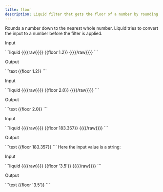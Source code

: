 ```yaml
---
title: floor
description: Liquid filter that gets the floor of a number by rounding down to the nearest integer.
---
```

Rounds a number down to the nearest whole number. Liquid tries to convert the input to a number before the filter is applied.
<p class="code-label">Input</p>
```liquid
{{{{raw}}}}
{{floor 1.2}}
{{{{/raw}}}}
```
<p class="code-label">Output</p>
```text
{{floor 1.2}}
```
<p class="code-label">Input</p>
```liquid
{{{{raw}}}}
{{floor 2.0}}
{{{{/raw}}}}
```
<p class="code-label">Output</p>
```text
{{floor 2.0}}
```
<p class="code-label">Input</p>
```liquid
{{{{raw}}}}
{{floor 183.357}}
{{{{/raw}}}}
```
<p class="code-label">Output</p>
```text
{{floor 183.357}}
```
Here the input value is a string:
<p class="code-label">Input</p>
```liquid
{{{{raw}}}}
{{floor '3.5'}}
{{{{/raw}}}}
```
<p class="code-label">Output</p>
```text
{{floor '3.5'}}
```